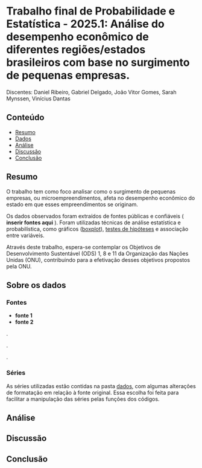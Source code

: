 # Trabalho final de Probabilidade e Estatística - 2025.1: Análise do desempenho econômico de diferentes regiões/estados brasileiros com base no surgimento de pequenas empresas.

Discentes: Daniel Ribeiro, Gabriel Delgado, João Vitor Gomes, Sarah Mynssen, Vinícius Dantas

## Conteúdo

- [Resumo](#resumo)
- [Dados](#sobre-os-dados)
- [Análise](#análise)
- [Discussão](#discussão)
- [Conclusão](#conclusão)

## Resumo
O trabalho tem como foco analisar como o surgimento de pequenas empresas, ou microempreendimentos, afeta no desempenho econômico do estado em que esses empreendimentos se originam.

Os dados observados  foram extraídos de fontes públicas e confiáveis ( **inserir fontes aqui** ). Foram utilizadas técnicas de análise estatística e probabilística, como gráficos ([boxplot](boxplot.py)), [testes de hipóteses](teste_de_hipotese.py) e associação entre variáveis.

Através deste trabalho, espera-se contemplar os Objetivos de Desenvolvimento Sustentável (ODS) 1, 8 e 11 da Organização das Nações Unidas (ONU), contribuindo para a efetivação desses objetivos propostos pela ONU.

## Sobre os dados

### Fontes
 - **fonte 1**
 - **fonte 2**

.

.

.


### Séries

As séries utilizadas estão contidas na pasta [dados](dados), com algumas alterações de formatação em relação à fonte original. Essa escolha foi feita para facilitar a manipulação das séries pelas funções dos códigos.

## Análise

## Discussão

## Conclusão